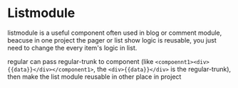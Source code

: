 # Listmodule

listmodule is a useful component often used in blog or comment module, beacuse in one project the pager or list show logic is reusable, you just need to change the every item's logic in list.

regular can pass regular-trunk to component (like `<compoennt1><div>{{data}}</div></component1>`, the `<div>{{data}}</div>` is the regular-trunk), then make the list module reusable in other place in project
